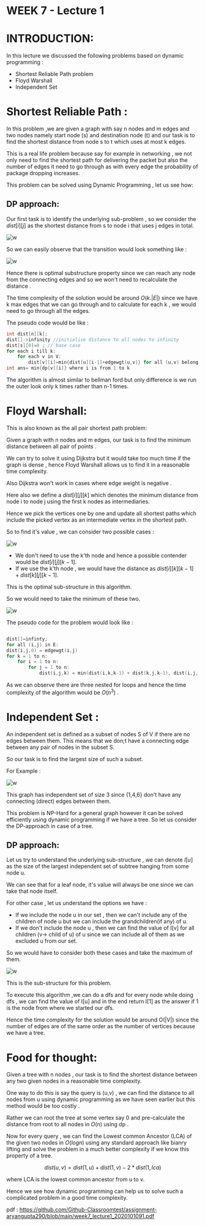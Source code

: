 # WEEK 7 - Lecture 1

# INTRODUCTION:

In this lecture we discussed the following problems based on dynamic programming :

- Shortest Reliable Path problem
- Floyd Warshall
- Independent Set

# Shortest Reliable Path :

In this problem ,we are given a graph with say n nodes and m edges and two nodes namely start node (s) and destination node (t) and our task is to find the shortest distance from node s to t which uses at most k edges.

This is a real life problem because say for example in networking , we not only need to find the shortest path for delivering the packet but also the number of edges it need to go through as with every edge the probability of package dropping increases.

This problem can be solved using Dynamic Programming , let us see how:

## **DP approach:**

Our first task is to identify the underlying sub-problem , so we consider the $dist[i][j]$  as the shortest distance from s to node i that uses  j edges in total.

<img src="images/lec13_pic1.jpeg" alt="w"></img>

So we can easily observe that the transition would look something like :

<img src="images/lec13_pic2.jpeg" alt="w"></img>

Hence there is optimal substructure property since we can reach any node from the connecting edges and so we won't need to recalculate the distance .

The time complexity of the solution would be around $O(k.|E|)$ since we have k max edges that we can go through and to calculate for each k , we would need to go through all the edges.

The pseudo code would be like :

```cpp
int dist[n][k];
dist[]->infinity //initialise distance to all nodes to infinity
dist[s][0]=0 ; // base case
for each i till k:
	for each v in V:
		dist[v][i]=min{dist[u][i-1]+edgewgt(u,v)} for all (u,v) belong to E
int ans= min{dp[v][i]} where i is from 1 to k
```

The algorithm is almost similar to bellman ford but only difference is we run the outer look only k times rather than n-1 times.

# Floyd Warshall:

This is also known as the all pair shortest path problem:

Given a graph with n nodes and m edges, our task is to find the minimum distance between all pair of points .

We can try to solve it using Dijkstra but it would take too much time if the graph is dense , hence Floyd Warshall allows us to find it in a reasonable time complexity.

Also Dijkstra won't work in cases where edge weight is negative .

Here also we define a $dist[i][j][k]$ which denotes the minimum distance from node i to node j using the first k nodes as intermediaries.

Hence we pick the vertices one by one and update all shortest paths which include the picked vertex as an intermediate vertex in the shortest path.

So to find it's value , we can consider two possible cases : 

<img src="images/lec13_pic3.jpeg" alt="w"></img>

- We don't need to use the k'th node and hence a possible contender would be $dist[i][j][k-1]$.
- If we use the k'th node , we would have the distance as $dist[i][k][k-1]+dist[k][j][k-1]$.

This is the optimal sub-structure in this algorithm.

So we would need to take the minimum of these two.

<img src="images/lec13_pic4.jpeg" alt="w"></img>

The pseudo code for the problem would look like :

```cpp

dist[]=infinty;
for all (i,j) in E:
dist(i,j,0) = edgewgt(i,j)
for k = 1 to n:
	for i = 1 to n:
		for j = 1 to n:
			dist(i,j,k) = min(dist(i,k,k-1) + dist(k,j,k-1), dist(i,j, k-1));
```

As we can observe there are three nested for loops and hence the time complexity of the algorithm would be $O(n^3)$ .

# Independent Set :

An independent set is defined as  a subset of nodes S of V if there are no edges between them. This means that we don;t have a connecting edge between any pair of nodes in the subset S.

So our task is to find the largest size of such a subset.

For Example :

<img src="images/lec13_pic5.jpeg" alt="w"></img>

This graph has independent set of size 3 since {1,4,6} don't have any connecting (direct) edges between them.

This problem is NP-Hard for a general graph however it can be solved efficiently using dynamic programming if we have a tree. So let us consider the DP-approach in case of a tree.

## DP approach:

Let us try to understand the underlying sub-structure ,  we can denote $I[u]$ as the size of the largest independent set of subtree hanging from some node u.

We can see that for a leaf node, it's value will always be one since we can take that node itself.

For other case , let us understand the options we have :

- If we include the node u in our set , then we can't include any of the children of node u but we can include the grandchildren(if any) of u.
- If we don't include the node u , then we can find the value of I[v] for all children (v→ child of u) of u since we can include all of them as we excluded u from our set.

So we would have to consider both these cases and take the maximum of them.

<img src="images/lec13_pic6.jpeg" alt="w"></img>

This is the sub-structure for this problem.

To execute this algorithm ,we can do a dfs and for every node while doing dfs , we can find the value of I[u] and in the end return I[1] as the answer if 1 is the node from where we started our dfs.

Hence the time complexity for the solution would be around O(|V|) since the number of edges are of the same order as the number of vertices because we have a tree.

# Food for thought:

Given a tree with n nodes , our task is to find the shortest distance between any two given nodes in a reasonable time complexity.

One way to do this is say the query is (u,v) , we can find the distance to all nodes from u using dynamic programming as we have seen earlier but this method would be too costly .

Rather we can root the tree at some vertex say 0 and pre-calculate the distance from root to all nodes in $O(n)$ using dp .

Now for every query , we can find the Lowest common Ancestor (LCA) of the given two nodes in $O(log n)$  using any standard approach like bianry lifting and solve the problem in a much better complexity if we know this property of a tree.

$$dist(u,v)=dist(1,u)+dist(1,v)-2*dist(1,lca)$$

where LCA is the lowest common ancestor from u to v.

Hence we see how dynamic programming can help us to solve such a complicated problem in a good time complexity.

pdf : https://github.com/Github-Classroomtest/assignment-aryangupta290/blob/main/week7_lecture1_2020101091.pdf
